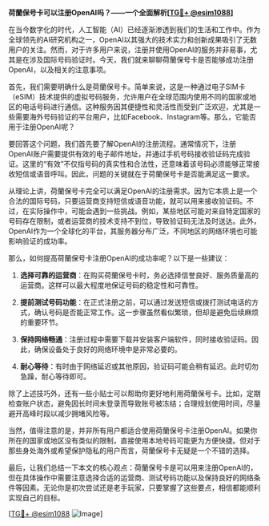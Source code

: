 **荷蘭保号卡可以注册OpenAI吗？——一个全面解析[[TG💪+ @esim1088](https://t.me/s/esim1088)]**

在当今数字化的时代，人工智能（AI）已经逐渐渗透到我们的生活和工作中。作为全球领先的AI研究机构之一，OpenAI以其强大的技术实力和创新成果吸引了无数用户的关注。然而，对于许多用户来说，注册并使用OpenAI的服务并非易事，尤其是在涉及国际号码验证时。今天，我们就来聊聊荷蘭保号卡是否能够成功注册OpenAI，以及相关的注意事项。

首先，我们需要明确什么是荷蘭保号卡。简单来说，这是一种通过电子SIM卡（eSIM）技术提供的虚拟号码服务，允许用户在全球范围内使用不同的国家或地区的电话号码进行通信。这种服务因其便捷性和灵活性而受到广泛欢迎，尤其是一些需要海外号码验证的平台用户，比如Facebook、Instagram等。那么，它能否用于注册OpenAI呢？

要回答这个问题，我们首先要了解OpenAI的注册流程。通常情况下，注册OpenAI账户需要提供有效的电子邮件地址，并通过手机号码接收验证码完成验证。这里的“有效”不仅指号码的真实性和合法性，还意味着该号码必须能够正常接收短信或语音呼叫。因此，问题的关键就在于荷蘭保号卡是否能满足这一要求。

从理论上讲，荷蘭保号卡完全可以满足OpenAI的注册需求。因为它本质上是一个合法的国际号码，只要运营商支持短信或语音功能，就可以用来接收验证码。不过，在实际操作中，可能会遇到一些挑战。例如，某些地区可能对来自特定国家的号码存在限制，或者运营商的技术支持不到位，导致验证码无法及时送达。此外，OpenAI作为一个全球化的平台，其服务器分布广泛，不同地区的网络环境也可能影响验证的成功率。

那么，如何提高荷蘭保号卡注册OpenAI的成功率呢？以下是一些建议：

1. **选择可靠的运营商**：在购买荷蘭保号卡时，务必选择信誉良好、服务质量高的运营商。这样可以最大程度地保证号码的稳定性和可靠性。
   
2. **提前测试号码功能**：在正式注册之前，可以通过发送短信或拨打测试电话的方式，确认号码是否能正常工作。这一步骤虽然看似繁琐，但却是避免后续麻烦的重要环节。

3. **保持网络畅通**：注册过程中需要下载并安装客户端软件，同时接收验证码。因此，确保设备处于良好的网络环境中是非常必要的。

4. **耐心等待**：有时由于网络延迟或其他原因，验证码可能会稍有延迟。此时切勿急躁，耐心等待即可。

除了上述技巧外，还有一些小贴士可以帮助你更好地利用荷蘭保号卡。比如，定期检查账户状态，避免因长时间未登录而导致账号被冻结；合理规划使用时间，尽量避开高峰时段以减少拥堵风险等。

当然，值得注意的是，并非所有用户都适合使用荷蘭保号卡注册OpenAI。如果你所在的国家或地区没有类似的限制，直接使用本地号码可能更为方便快捷。但对于那些身处海外或希望保护隐私的用户而言，荷蘭保号卡无疑是一个不错的选择。

最后，让我们总结一下本文的核心观点：荷蘭保号卡是可以用来注册OpenAI的，但在具体操作中需要注意选择合适的运营商、测试号码功能以及保持良好的网络条件等因素。无论你是初次尝试还是老手玩家，只要掌握了这些要点，相信都能顺利实现自己的目标。

[[TG💪+ @esim1088](https://t.me/s/esim1088) ![Image](https://i.postimg.cc/4NQfJmqS/Snipaste-2025-05-13-00-14-12.png)]